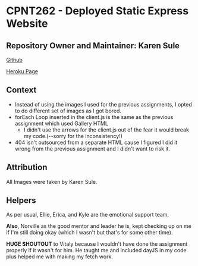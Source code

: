 # CPNT262 - Deployed Static Express Website 

## Repository Owner and Maintainer: Karen Sule 

[Github](https://github.com/nerakmari/cpnt262-a4)

[Heroku Page](https://kren-cpnt262-a4.herokuapp.com/)

## Context

- Instead of using the images I used for the previous assignments, I opted to do different set of images as I got bored. 
- forEach Loop inserted in the client.js is the same as the previous assignment which used Gallery HTML
  - I didn't use the arrows for the client.js out of the fear it would break my code.(--sorry for the inconsistency!)
- 404 isn't outsourced from a separate HTML cause I figured I did it wrong from the previous assignment and I didn't want to risk it. 

## Attribution 

All Images were taken by Karen Sule. 

## Helpers

As per usual, Ellie, Erica, and Kyle are the emotional support team.

**Also**, Norville as the good mentor and leader he is, kept checking up on me if I'm still doing okay (which I wasn't but that's for some other time). 

**HUGE SHOUTOUT** to Vitaly because I wouldn't have done the assignment properly if it wasn't for him. He taught me and included dayJS in my code plus helped me with making my fetch work.